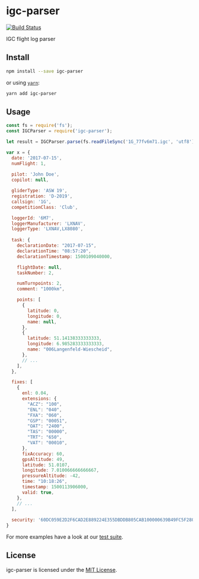 igc-parser
==============================================================================

[![Build Status](https://travis-ci.org/Turbo87/igc-parser.svg?branch=master)](https://travis-ci.org/Turbo87/igc-parser)

IGC flight log parser


Install
------------------------------------------------------------------------------

```bash
npm install --save igc-parser
```

or using [`yarn`](https://yarnpkg.com/):

```bash
yarn add igc-parser
```


Usage
------------------------------------------------------------------------------

```js
const fs = require('fs');
const IGCParser = require('igc-parser');

let result = IGCParser.parse(fs.readFileSync('1G_77fv6m71.igc', 'utf8'));
```

```js
var x = {
  date: '2017-07-15',
  numFlight: 1,
  
  pilot: 'John Doe',
  copilot: null,

  gliderType: 'ASW 19',
  registration: 'D-2019',
  callsign: '1G',
  competitionClass: 'Club',

  loggerId: '6M7',
  loggerManufacturer: 'LXNAV',
  loggerType: 'LXNAV,LX8080',
  
  task: {
    declarationDate: "2017-07-15",
    declarationTime: "08:57:20",
    declarationTimestamp: 1500109040000,

    flightDate: null,
    taskNumber: 2,

    numTurnpoints: 2,
    comment: "1000km",

    points: [
      {
        latitude: 0,
        longitude: 0,
        name: null,
      },
      {
        latitude: 51.14138333333333,
        longitude: 6.985283333333333,
        name: "006Langenfeld-Wiescheid",
      },
      // ...
    ],
  },

  fixes: [
    {
      enl: 0.04,
      extensions: {
        "ACZ": "100",
        "ENL": "040",
        "FXA": "060",
        "GSP": "00051",
        "OAT": "2400",
        "TAS": "00000",
        "TRT": "650",
        "VAT": "00010",
      },
      fixAccuracy: 60,
      gpsAltitude: 49,
      latitude: 51.0107,
      longitude: 7.010066666666667,
      pressureAltitude: -42,
      time: "10:18:26",
      timestamp: 1500113906000,
      valid: true,
    },
    // ...
  ],
  
  security: '60DC059E2D2F6CAD2E889224E355DBDDB805CAB100000639B49FC5F280A292C990F554789F12381380720000',
}
```

For more examples have a look at our [test suite](test.ts).


License
------------------------------------------------------------------------------

igc-parser is licensed under the [MIT License](LICENSE).

